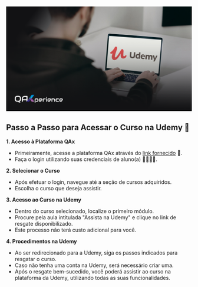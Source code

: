 ![poster](.github/cover.png)

## Passo a Passo para Acessar o Curso na Udemy 🚀

**1. Acesso à Plataforma QAx**

- Primeiramente, acesse a plataforma QAx através do [link fornecido](https://qax.eveclass.com/pt/auth/entrar) 🔗.
- Faça o login utilizando suas credenciais de aluno(a) 👩‍🎓👨‍🎓.

**2. Selecionar o Curso**

- Após efetuar o login, navegue até a seção de cursos adquiridos.
- Escolha o curso que deseja assistir.

**3. Acesso ao Curso na Udemy**

- Dentro do curso selecionado, localize o primeiro módulo.
- Procure pela aula intitulada "Assista na Udemy" e clique no link de resgate disponibilizado.
- Este processo não terá custo adicional para você.

**4. Procedimentos na Udemy**

- Ao ser redirecionado para a Udemy, siga os passos indicados para resgatar o curso.
- Caso não tenha uma conta na Udemy, será necessário criar uma.
- Após o resgate bem-sucedido, você poderá assistir ao curso na plataforma da Udemy, utilizando todas as suas funcionalidades.
